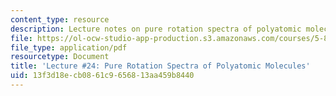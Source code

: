 ```yaml
---
content_type: resource
description: Lecture notes on pure rotation spectra of polyatomic molecules.
file: https://ol-ocw-studio-app-production.s3.amazonaws.com/courses/5-80-small-molecule-spectroscopy-and-dynamics-fall-2008/13f3d18ecb0861c9656813aa459b8440_24_580ln_fa08.pdf
file_type: application/pdf
resourcetype: Document
title: 'Lecture #24: Pure Rotation Spectra of Polyatomic Molecules'
uid: 13f3d18e-cb08-61c9-6568-13aa459b8440
---
```

